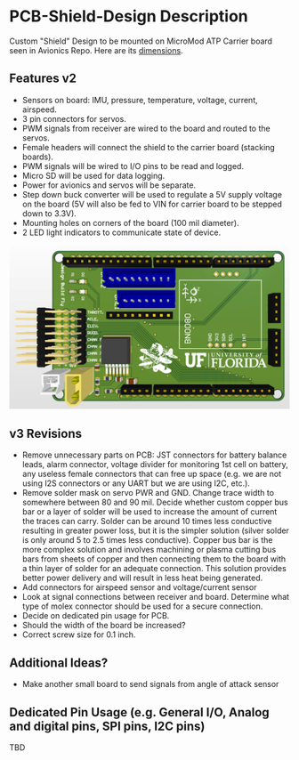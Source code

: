 # PCB-Shield-Design Description
Custom "Shield" Design to be mounted on MicroMod ATP Carrier board seen in Avionics Repo. Here are its [dimensions](https://cdn.sparkfun.com/assets/4/8/6/f/7/MicroMod_ATP_Carrier_Board_Dimensions.png).

## Features v2
- Sensors on board: IMU, pressure, temperature, voltage, current, airspeed. 
- 3 pin connectors for servos. 
- PWM signals from receiver are wired to the board and routed to the servos.
- Female headers will connect the shield to the carrier board (stacking boards).
- PWM signals will be wired to I/O pins to be read and logged.
- Micro SD will be used for data logging.
- Power for avionics and servos will be separate.
- Step down buck converter will be used to regulate a 5V supply voltage on the board (5V will also be fed to VIN for carrier board to be stepped down to 3.3V).
- Mounting holes on corners of the board (100 mil diameter).
- 2 LED light indicators to communicate state of device.

![TOP VIEW 3D](https://github.com/UF-Design-Build-Fly/PCB-Shield-Design/blob/main/Figures/PCB/Top_3D.PNG)

## v3 Revisions
- Remove unnecessary parts on PCB: JST connectors for battery balance leads, alarm connector, voltage divider for monitoring 1st cell on battery, any useless female connectors that can free up space (e.g. we are not using I2S connectors or any UART but we are using I2C, etc.).
- Remove solder mask on servo PWR and GND. Change trace width to somewhere between 80 and 90 mil. Decide whether custom copper bus bar or a layer of solder will be used to increase the amount of current the traces can carry. Solder can be around 10 times less conductive resulting in greater power loss, but it is the simpler solution (silver solder is only around 5 to 2.5 times less conductive). Copper bus bar is the more complex solution and involves machining or plasma cutting bus bars from sheets of copper and then connecting them to the board with a thin layer of solder for an adequate connection. This solution provides better power delivery and will result in less heat being generated.
- Add connectors for airspeed sensor and voltage/current sensor
- Look at signal connections between receiver and board. Determine what type of molex connector should be used for a secure connection. 
- Decide on dedicated pin usage for PCB. 
- Should the width of the board be increased?
- Correct screw size for 0.1 inch.

## Additional Ideas?
- Make another small board to send signals from angle of attack sensor

## Dedicated Pin Usage (e.g. General I/O, Analog and digital pins, SPI pins, I2C pins)
TBD
